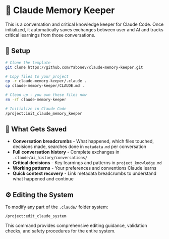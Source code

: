 # 🧠 Claude Memory Keeper

This is a conversation and critical knowledge keeper for Claude Code. Once initialized, it automatically saves exchanges between user and AI and tracks critical learnings from those conversations.

## 🚀 Setup

```bash
# Clone the template
git clone https://github.com/Yabonev/claude-memory-keeper.git

# Copy files to your project
cp -r claude-memory-keeper/.claude .
cp claude-memory-keeper/CLAUDE.md .

# Clean up - you own these files now
rm -rf claude-memory-keeper

# Initialize in Claude Code
/project:init_claude_memory_keeper
```

## 📁 What Gets Saved

- **Conversation breadcrumbs** - What happened, which files touched, decisions made, searches done in `metadata.md` per conversation
- **Full conversation history** - Complete exchanges in `.claude/ai_history/conversations/`
- **Critical decisions** - Key learnings and patterns in `project_knowledge.md`
- **Working patterns** - Your preferences and conventions Claude learns
- **Quick context recovery** - Link metadata breadcrumbs to understand what happened and continue

## ⚙️ Editing the System

To modify any part of the `.claude/` folder system:

```
/project:edit_claude_system
```

This command provides comprehensive editing guidance, validation checks, and safety procedures for the entire system.